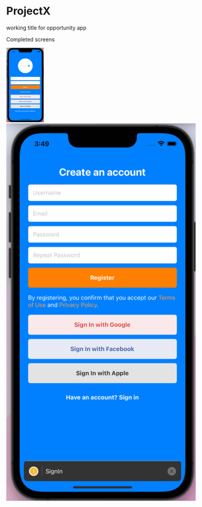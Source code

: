 # ProjectX
working title for opportunity app

Completed screens

<p float="left">
  <img src="assets/images/SignInScreen.png" width="100" />
  <img src="assets/images/SignUpScreen.png" /> 
</p>
